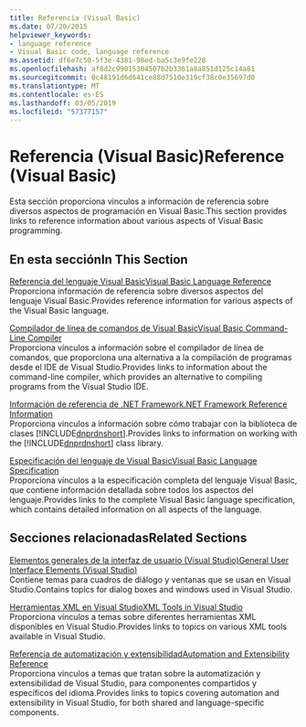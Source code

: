 ```yaml
---
title: Referencia (Visual Basic)
ms.date: 07/20/2015
helpviewer_keywords:
- language reference
- Visual Basic code, language reference
ms.assetid: df6e7c50-5f3e-4381-98ed-ba5c3e9fe228
ms.openlocfilehash: af8d2c99015304507b2b3361a8a851d125c14a81
ms.sourcegitcommit: 0c48191d6d641ce88d7510e319cf38c0e35697d0
ms.translationtype: MT
ms.contentlocale: es-ES
ms.lasthandoff: 03/05/2019
ms.locfileid: "57377157"
---
```

# <a name="reference-visual-basic"></a><span data-ttu-id="fa08c-102">Referencia (Visual Basic)</span><span class="sxs-lookup"><span data-stu-id="fa08c-102">Reference (Visual Basic)</span></span>
<span data-ttu-id="fa08c-103">Esta sección proporciona vínculos a información de referencia sobre diversos aspectos de programación en Visual Basic.</span><span class="sxs-lookup"><span data-stu-id="fa08c-103">This section provides links to reference information about various aspects of Visual Basic programming.</span></span>  
  
## <a name="in-this-section"></a><span data-ttu-id="fa08c-104">En esta sección</span><span class="sxs-lookup"><span data-stu-id="fa08c-104">In This Section</span></span>  
 [<span data-ttu-id="fa08c-105">Referencia del lenguaje Visual Basic</span><span class="sxs-lookup"><span data-stu-id="fa08c-105">Visual Basic Language Reference</span></span>](../../visual-basic/language-reference/index.md)  
 <span data-ttu-id="fa08c-106">Proporciona información de referencia sobre diversos aspectos del lenguaje Visual Basic.</span><span class="sxs-lookup"><span data-stu-id="fa08c-106">Provides reference information for various aspects of the Visual Basic language.</span></span>  
  
 [<span data-ttu-id="fa08c-107">Compilador de línea de comandos de Visual Basic</span><span class="sxs-lookup"><span data-stu-id="fa08c-107">Visual Basic Command-Line Compiler</span></span>](../../visual-basic/reference/command-line-compiler/index.md)  
 <span data-ttu-id="fa08c-108">Proporciona vínculos a información sobre el compilador de línea de comandos, que proporciona una alternativa a la compilación de programas desde el IDE de Visual Studio.</span><span class="sxs-lookup"><span data-stu-id="fa08c-108">Provides links to information about the command-line compiler, which provides an alternative to compiling programs from the Visual Studio IDE.</span></span>  
  
 [<span data-ttu-id="fa08c-109">Información de referencia de .NET Framework</span><span class="sxs-lookup"><span data-stu-id="fa08c-109">.NET Framework Reference Information</span></span>](../../visual-basic/reference/net-framework-reference-information.md)  
 <span data-ttu-id="fa08c-110">Proporciona vínculos a información sobre cómo trabajar con la biblioteca de clases [!INCLUDE[dnprdnshort](~/includes/dnprdnshort-md.md)].</span><span class="sxs-lookup"><span data-stu-id="fa08c-110">Provides links to information on working with the [!INCLUDE[dnprdnshort](~/includes/dnprdnshort-md.md)] class library.</span></span>  
  
 [<span data-ttu-id="fa08c-111">Especificación del lenguaje de Visual Basic</span><span class="sxs-lookup"><span data-stu-id="fa08c-111">Visual Basic Language Specification</span></span>](../../visual-basic/reference/language-specification/index.md)  
 <span data-ttu-id="fa08c-112">Proporciona vínculos a la especificación completa del lenguaje Visual Basic, que contiene información detallada sobre todos los aspectos del lenguaje.</span><span class="sxs-lookup"><span data-stu-id="fa08c-112">Provides links to the complete Visual Basic language specification, which contains detailed information on all aspects of the language.</span></span>  
  
## <a name="related-sections"></a><span data-ttu-id="fa08c-113">Secciones relacionadas</span><span class="sxs-lookup"><span data-stu-id="fa08c-113">Related Sections</span></span>  
 [<span data-ttu-id="fa08c-114">Elementos generales de la interfaz de usuario (Visual Studio)</span><span class="sxs-lookup"><span data-stu-id="fa08c-114">General User Interface Elements (Visual Studio)</span></span>](/visualstudio/ide/reference/general-user-interface-elements-visual-studio)  
 <span data-ttu-id="fa08c-115">Contiene temas para cuadros de diálogo y ventanas que se usan en Visual Studio.</span><span class="sxs-lookup"><span data-stu-id="fa08c-115">Contains topics for dialog boxes and windows used in Visual Studio.</span></span>  
  
 [<span data-ttu-id="fa08c-116">Herramientas XML en Visual Studio</span><span class="sxs-lookup"><span data-stu-id="fa08c-116">XML Tools in Visual Studio</span></span>](/visualstudio/xml-tools/xml-tools-in-visual-studio)  
 <span data-ttu-id="fa08c-117">Proporciona vínculos a temas sobre diferentes herramientas XML disponibles en Visual Studio.</span><span class="sxs-lookup"><span data-stu-id="fa08c-117">Provides links to topics on various XML tools available in Visual Studio.</span></span>  
  
 [<span data-ttu-id="fa08c-118">Referencia de automatización y extensibilidad</span><span class="sxs-lookup"><span data-stu-id="fa08c-118">Automation and Extensibility Reference</span></span>](/visualstudio/extensibility/extensibility-in-visual-studio)  
 <span data-ttu-id="fa08c-119">Proporciona vínculos a temas que tratan sobre la automatización y extensibilidad de Visual Studio, para componentes compartidos y específicos del idioma.</span><span class="sxs-lookup"><span data-stu-id="fa08c-119">Provides links to topics covering automation and extensibility in Visual Studio, for both shared and language-specific components.</span></span>
